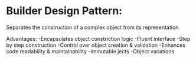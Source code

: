 # Builder Design Pattern: 

Separates the construction of a complex object from its representation.

Advantages:
-Encapsulates object constriction logic
-Fluent interface
-Step by step construction
-Control over object creation & validation
-Enhances code readability & maintainability
-Immutable jects
-Object variations
 











